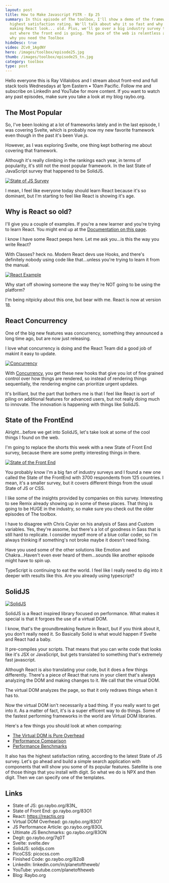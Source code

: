 ```yaml
---
layout: post
title: How to Make Javascript FSTR - Ep 25
summary: In this episode of The toolbox, I'll show a demo of the framework with the
  highest satisfaction rating. We'll talk about why it so fast and why it's
  making React look... old. Plus, we'll go over a big industry survey to find
  out where the front end is going. The pace of the web is relentless and that's
  why you need the Toolbox
hideDesc: true
video: ZCv0_1AgdNY
hero: /images/toolbox/episode25.jpg
thumb: /images/toolbox/episode25_tn.jpg
category: toolbox
type: post
---
```


Hello everyone this is Ray Villalobos and I stream about front-end and full stack tools Wednesdays at 1pm Eastern • 10am Pacific. Follow me and subscribe on LinkedIn and YouTube for more content. If you want to watch any past episodes, make sure you take a look at my blog raybo.org.

## The Most Popular

So, I've been looking at a lot of frameworks lately and in the last episode, I was covering Svelte, which is probably now my new favorite framework even though in the past it's been Vue.js.

However, as I was exploring Svelte, one thing kept bothering me about covering that framework.

Although it's really climbing in the rankings each year, in terms of popularity, it's still not the most popular framework. In the last State of JavaScript survey that happened to be SolidJS.

[![State of JS Survey](/images/posts/2022-04-27_06-35-00.png)](https://2021.stateofjs.com/en-US/libraries/front-end-frameworks)

I mean, I feel like everyone today should learn React because it's so dominant, but I'm starting to feel like React is showing it's age.

## Why is React so old?

I'll give  you a couple of examples. If you're a new learner and you're trying to learn React. You might end up at the [Documentation on this page](https://reactjs.org/docs/components-and-props.html).

I know I have some React peeps here. Let me ask you...is this the way you write React?

With Classes? heck no. Modern React devs use Hooks, and there's definitely nobody using code like that...unless you're trying to learn it from the manual. 

[![React Example](/images/posts/2022-05-13_10-58-10.png)](https://reactjs.org/)

Why start off showing someone the way they're NOT going to be using the platform?

I'm being nitpicky about this one, but bear with me. React is now at version 18. 

## React Concurrency

One of the big new features was concurrency, something they announced a long time ago, but are now just releasing.

I love what concurrency is doing and the React Team did a good job of makint it easy to update.

[![Concurrency](/images/posts/2022-05-13_11-00-51.png)](https://reactjs.org/blog/2022/03/29/react-v18.html)

With [Concurrency](https://reactjs.org/blog/2022/03/29/react-v18.html), you get these new hooks that give you lot of fine grained control over how things are rendered, so instead of rendering things sequentially, the rendering engine can prioritize urgent updates.

It's brilliant, but the part that bothers me is that I feel like React is sort of piling on additional features for advanced users, but not really doing much to innovate. The innovation is happening with things like SolidJS.

## State of the FrontEnd

Alright...before we get into SolidJS, let's take look at some of the cool things I found on the web.

I'm going to replace the shorts this week with a new State of Front End survey, because there are some pretty interesting things in there.


[![State of the Front End](/images/posts/2022-05-13_11-02-57.png)](https://tsh.io/state-of-frontend/)

You probably know I'm a big fan of industry surveys and I found a new one called the State of the FrontEnd with 3700 respondents from 125 countries. I mean, it's a smaller survey, but it covers different things from the usual State of JS or CSS.

I like some of the insights provided by companies on this survey. Interesting to see Remix already showing up in some of these places. That thing is going to be HUGE in the industry, so make sure you check out the older episodes of The toolbox.

I have to disagree with Chris Coyier on his analysis of Sass and Custom variables. Yes, they're assome, but there's a lot of goodness in Sass that is still hard to replicate. I consider myself more of a blue collar coder, so I'm always thinking if something's not broke maybe it doesn't need fixing.

Have you used some of the other solutions like Emotion and Chakra...Haven't even ever heard of them...sounds like another episode might have to spin up.

TypeScript is continuing to eat the world. I feel like I really need to dig into it deeper with results like this. Are you already using typescript?

## SolidJS

[![SolidJS](/images/posts/2022-05-13_11-06-47.png)](https://www.solidjs.com/)

SolidJS is a React inspired library focused on performance. What makes it special is that it forgoes the use of a virtual DOM.

I know, that's the groundbreaking feature in React, but if you think about it, you don't really need it. So Basically Solid is what would happen if Svelte and React had a baby.

It pre-compiles your scripts. That means that you can write code that looks like it's JSX or JavaScript, but gets translated to something that's extremely fast javascript.

Although React is also translating  your code, but it does a few things differently. There's a piece of React that runs in your client that's always analyzing the DOM and making changes to it. We call that the virtual DOM. 

The virtual DOM analyzes the page, so that it only redraws things when it has to. 

Now the virtual DOM isn't necessarily a bad thing. If you really want to get into it. As a matter of fact, it's is a super efficent way to do things. Some of the fastest performing frameworks in the world are Virtual DOM libraries.

Here's a few things you should look at when comparing:

- [The Virtual DOM is Pure Overhead](https://svelte.dev/blog/virtual-dom-is-pure-overhead)
- [Performance Comparison](https://javascript.plainenglish.io/javascript-frameworks-performance-comparison-2020-cd881ac21fce)
- [Performance Benchmarks](https://krausest.github.io/js-framework-benchmark/2020/table_chrome_87.0.4280.66.html)

It also has the highest satisfaction rating, according to the latest State of JS survey. Let's go ahead and build a simple search application with components that will show you some of its popular features. Satellite is one of those things that you install with digit. So what we do is NPX and then digit. Then we can specify one of the templates.


## Links
- State of JS: go.raybo.org/83N_
- State of Front End: go.raybo.org/83O1
- React: https://reactjs.org
- Virtual DOM Overhead: go.raybo.org/83O7
- JS Performance Article: go.raybo.org/83OL
- Ultimate JS Benchmarks: go.raybo.org/83ON
- Degit: go.raybo.org/7q0T
- Svelte: svelte.dev
- SolidJS: solidjs.com
- PicoCSS: picocss.com
- Finished Code: go.raybo.org/82oB
- LinkedIn: linkedin.com/in/planetoftheweb/
- YouTube: youtube.com/planetoftheweb
- Blog: Raybo.org
